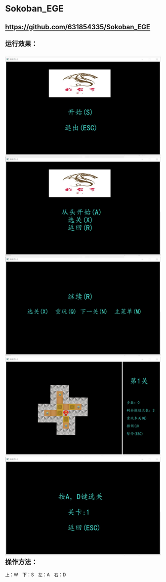  Sokoban_EGE<br>
==================================================================================================
https://github.com/631854335/Sokoban_EGE<br><br>
运行效果：
---------------------------------------------------------------------------------------------------
![](https://github.com/631854335/Sokoban_EGE/blob/master/source/image/a.png)<br>
![](https://github.com/631854335/Sokoban_EGE/blob/master/source/image/b.png)<br>
![](https://github.com/631854335/Sokoban_EGE/blob/master/source/image/c.png)<br>
![](https://github.com/631854335/Sokoban_EGE/blob/master/source/image/d.png)<br>
![](https://github.com/631854335/Sokoban_EGE/blob/master/source/image/e.png)<br>
操作方法：<br>
----------------------------------------------------------------------------------------------------
上：W　下：S　左：A　右：D<br>
